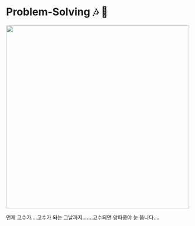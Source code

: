 # Problem-Solving 🎶 🎵

<img width="500" src="https://github.com/user-attachments/assets/46801340-0e53-4ddb-b600-1322793dafac" />

언제 고수가....고수가 되는 그날까지.......고수되면 양파쿵야 눈 뜹니다....
